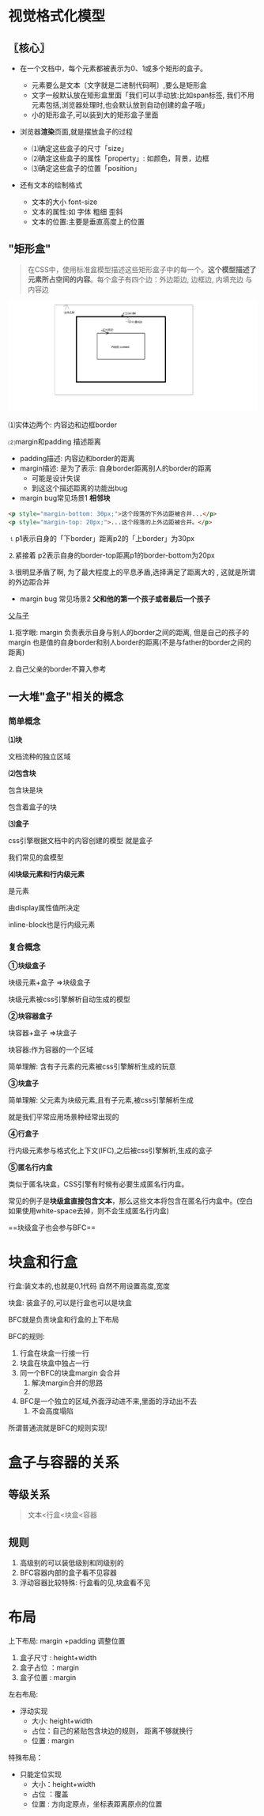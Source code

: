 # 视觉格式化模型

## 〖核心〗

- 在一个文档中，每个元素都被表示为0、1或多个矩形的盒子。
  - 元素要么是文本〔文字就是二进制代码啊〕,要么是矩形盒
  - 文字一般默认放在矩形盒里面「我们可以手动放:比如span标签, 我们不用元素包括,浏览器处理时,也会默认放到自动创建的盒子哦」
  - 小的矩形盒子,可以装到大的矩形盒子里面
- 浏览器**渲染**页面,就是摆放盒子的过程
  - ⑴确定这些盒子的尺寸「size」
  - ⑵确定这些盒子的属性「property」: 如颜色，背景，边框
  - ⑶确定这些盒子的位置「position」

- 还有文本的绘制格式
  - 文本的大小  font-size
  - 文本的属性:如  字体  粗细  歪斜
  - 文本的位置:主要是垂直高度上的位置



## "矩形盒"

> 在CSS中，使用标准盒模型描述这些矩形盒子中的每一个。**这个模型描述了元素所占空间的内容**。每个盒子有四个边：外边距边, 边框边, 内填充边 与 内容边

![](assets\盒子模型3.png)

⑴实体边两个: 内容边和边框border

⑵margin和padding 描述距离

- padding描述:  内容边和border的距离
- margin描述:  是为了表示: 自身border距离别人的border的距离
  - 可能是设计失误
  - 到这这个描述距离的功能出bug
- margin bug常见场景1   **相邻块**

```html
<p style="margin-bottom: 30px;">这个段落的下外边距被合并...</p>
<p style="margin-top: 20px;">...这个段落的上外边距被合并。</p>
```

⒈p1表示自身的「下border」距离p2的「上border」为30px

⒉紧接着 p2表示自身的border-top距离p1的border-bottom为20px

⒊很明显矛盾了啊, 为了最大程度上的平息矛盾,选择满足了距离大的 ,  这就是所谓的外边距合并

- margin bug 常见场景2   **父和他的第一个孩子或者最后一个孩子**

[父与子](http://js.jirengu.com/?html,css,output)

⒈抠字眼: margin 负责表示自身与别人的border之间的距离, 但是自己的孩子的margin 也是值的自身border和别人border的距离(不是与father的border之间的距离)

⒉自己父亲的border不算入参考



## 一大堆"盒子"相关的概念

### 简单概念

**⑴块**

文档流种的独立区域

**⑵包含块**

包含块是块

包含着盒子的块

**⑶盒子**

css引擎根据文档中的内容创建的模型 就是盒子

我们常见的盒模型

**⑷块级元素和行内级元素**

是元素

由display属性值所决定

inline-block也是行内级元素



### 复合概念

**①块级盒子**

块级元素+盒子 =>块级盒子

块级元素被css引擎解析自动生成的模型

**②块容器盒子**

块容器+盒子 =>块盒子

块容器:作为容器的一个区域

简单理解: 含有子元素的元素被css引擎解析生成的玩意

**③块盒子**

简单理解: 父元素为块级元素,且有子元素,被css引擎解析生成

就是我们平常应用场景种经常出现的

**④行盒子**

行内级元素参与格式化上下文(IFC),之后被css引擎解析,生成的盒子

**⑤匿名行内盒**

类似于匿名块盒，CSS引擎有时候有必要生成匿名行内盒。

常见的例子是**块级盒直接包含文本**，那么这些文本将包含在匿名行内盒中。(空白如果使用white-space去掉，则不会生成匿名行内盒)



==块级盒子也会参与BFC==





# 块盒和行盒

行盒:装文本的,也就是0,1代码     自然不用设置高度,宽度

块盒: 装盒子的,可以是行盒也可以是块盒



BFC就是负责块盒和行盒的上下布局

BFC的规则:

1. 行盒在块盒一行接一行
2. 块盒在块盒中独占一行
3. 同一个BFC的块盒margin 会合并
   1. 解决margin合并的思路
   2. 
4. BFC是一个独立的区域,外面浮动进不来,里面的浮动出不去
   1. 不会高度塌陷



所谓普通流就是BFC的规则实现!



# 盒子与容器的关系

## 等级关系

> 文本<行盒<块盒<容器



## 规则

1. 高级别的可以装低级别和同级别的
2. BFC容器内部的盒子看不见容器
3. 浮动容器比较特殊: 行盒看的见,块盒看不见





# 布局

上下布局: margin +padding 调整位置

1. 盒子尺寸 : height+width
2. 盒子占位 ：margin 
3. 盒子位置 : margin

左右布局:

- 浮动实现
  - 大小: height+width
  - 占位：自己的紧贴包含块边的规则， 距离不够就换行
  - 位置 : margin  

特殊布局：

- 只能定位实现
  - 大小：height+width
  - 占位 ：覆盖
  - 位置 :  方向定原点，坐标表距离原点的位置

